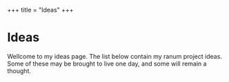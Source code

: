+++
title = "Ideas"
+++

# Ideas
Wellcome to my ideas page. The list below contain my ranum project ideas. Some of these may be brought to live one day, and some will remain a thought.
